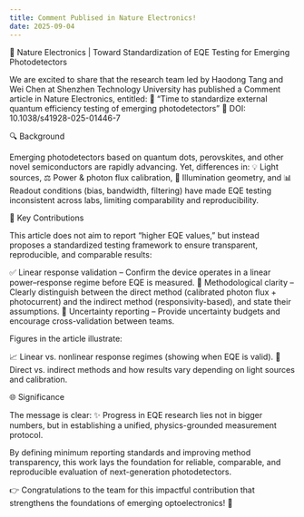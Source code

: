 ```yaml
---
title: Comment Publised in Nature Electronics!
date: 2025-09-04
---
```

🎉 Nature Electronics | Toward Standardization of EQE Testing for Emerging Photodetectors


<!--more-->
We are excited to share that the research team led by Haodong Tang and Wei Chen at Shenzhen Technology University has published a Comment article in Nature Electronics, entitled:
📝 “Time to standardize external quantum efficiency testing of emerging photodetectors”
🔗 DOI: 10.1038/s41928-025-01446-7

🔍 Background

Emerging photodetectors based on quantum dots, perovskites, and other novel semiconductors are rapidly advancing. Yet, differences in:
💡 Light sources,
⚖️ Power & photon flux calibration,
📐 Illumination geometry, and
📊 Readout conditions (bias, bandwidth, filtering)
have made EQE testing inconsistent across labs, limiting comparability and reproducibility.

🚀 Key Contributions

This article does not aim to report “higher EQE values,” but instead proposes a standardized testing framework to ensure transparent, reproducible, and comparable results:

✅ Linear response validation – Confirm the device operates in a linear power–response regime before EQE is measured.
🔄 Methodological clarity – Clearly distinguish between the direct method (calibrated photon flux + photocurrent) and the indirect method (responsivity-based), and state their assumptions.
📑 Uncertainty reporting – Provide uncertainty budgets and encourage cross-validation between teams.

Figures in the article illustrate:

📈 Linear vs. nonlinear response regimes (showing when EQE is valid).
🔦 Direct vs. indirect methods and how results vary depending on light sources and calibration.

🌐 Significance

The message is clear:
✨ Progress in EQE research lies not in bigger numbers, but in establishing a unified, physics-grounded measurement protocol.

By defining minimum reporting standards and improving method transparency, this work lays the foundation for reliable, comparable, and reproducible evaluation of next-generation photodetectors.

👉 Congratulations to the team for this impactful contribution that strengthens the foundations of emerging optoelectronics! 🎉